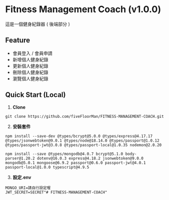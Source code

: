# Fitness Management Coach (v1.0.0)

這是一個健身紀錄器 ( 後端部分 )

## Feature

- 會員登入 / 會員申請
- 新增個人健身紀錄
- 更新個人健身紀錄
- 刪除個人健身紀錄
- 瀏覽個人健身紀錄


## Quick Start (Local)

1. **Clone**
```
git clone https://github.com/fiveFloorMan/FITNESS-MANAGEMENT-COACH.git
```
2. **安裝套件**
```
npm install --save-dev @types/bcrypt@5.0.0 @types/express@4.17.17 @types/jsonwebtoken@9.0.1 @types/node@18.14.0 @types/passport@1.0.12 @types/passport-jwt@3.0.8 @types/passport-local@1.0.35 nodemon@2.0.20
```
```
npm install --save @types/mongodb@4.0.7 bcrypt@5.1.0 body-parser@1.20.2 dotenv@16.0.3 express@4.18.2 jsonwebtoken@9.0.0 mongodb@5.0.1 mongoose@6.9.2 passport@0.6.0 passport-jwt@4.0.1 passport-local@1.0.0 typescript@4.9.5
```
3. **設定.env**
```
MONGO_URI=請自行設定喔
JWT_SECRET=SECRET"# FITNESS-MANAGEMENT-COACH" 
```
